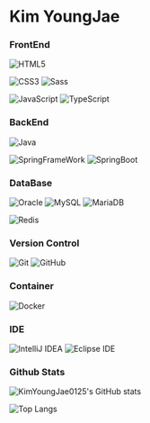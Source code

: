 <h1>Kim YoungJae</h1>

<h3>FrontEnd</h3>
<p>
    <img alt="HTML5" src="https://img.shields.io/badge/HTML5-E34F26?style=flat-square&logo=HTML5&logoColor=white">
</p>
<p>
    <img alt="CSS3" src="https://img.shields.io/badge/CSS3-1572B6?style=flat-square&logo=CSS3&logoColor=white">
    <img alt="Sass" src="https://img.shields.io/badge/Sass(Scss)-CC6699?style=flat-square&logo=Sass&logoColor=white">
</p>
<p>
    <img alt="JavaScript" src="https://img.shields.io/badge/JavaScript-F7DF1E?style=flat-square&logo=javaScript&logoColor=white">
    <img alt="TypeScript" src="https://img.shields.io/badge/TypeScript-3178C6?style=flat-square&logo=typeScript&logoColor=white">
</p>

<h3>BackEnd</h2>
<p>
    <img alt="Java" src="https://img.shields.io/badge/Java-9e371b?style=flat-square&logo=Java&logoColor=white">
</p>
<p>
    <img alt="SpringFrameWork" src="https://img.shields.io/badge/Spring FrameWork-6DB33F?style=flat-square&logo=Spring&logoColor=white">
    <img alt="SpringBoot" src="https://img.shields.io/badge/Spring Boot-6DB33F?style=flat-square&logo=SpringBoot&logoColor=white">
</p>

<h3>DataBase</h2>
<p>
    <img alt="Oracle" src="https://img.shields.io/badge/Oracle-F80000?style=flat-square&logo=oracle&logoColor=white">
    <img alt="MySQL" src="https://img.shields.io/badge/MySQL-4479A1?style=flat-square&logo=mysql&logoColor=white">
    <img alt="MariaDB" src="https://img.shields.io/badge/MariaDB-003545?style=flat-square&logo=mariaDB&logoColor=white">
</p>
<p>
    <img alt="Redis" src="https://img.shields.io/badge/Redis-DC382D?style=flat-square&logo=Redis&logoColor=white">
</p>

<h3>Version Control</h2>
<p>
    <img alt="Git" src="https://img.shields.io/badge/Git-F05032?style=flat-square&logo=Git&logoColor=white">
    <img alt="GitHub" src="https://img.shields.io/badge/GitHub-181717?style=flat-square&logo=GitHub&logoColor=white">
</p>

<h3>Container</h2>
<p>
    <img alt="Docker" src="https://img.shields.io/badge/Docker-2496ED?style=flat-square&logo=Docker&logoColor=white">
</p>

<h3>IDE</h3>
<p>
    <img alt="IntelliJ IDEA" src="https://img.shields.io/badge/IntelliJ IDEA Community-000000?style=flat-square&logo=IntelliJ IDEA&logoColor=white">
    <img alt="Eclipse IDE" src="https://img.shields.io/badge/Eclipse IDE-2C2255?style=flat-square&logo=Eclipse IDE&logoColor=white">
</p>

<h3>Github Stats</h3>

![KimYoungJae0125's GitHub stats](https://github-readme-stats.vercel.app/api?username=KimYoungJae0125&show_icons=true&theme=vue-dark)

![Top Langs](https://github-readme-stats.vercel.app/api/top-langs/?username=KimYoungJae0125&layout=compact)

